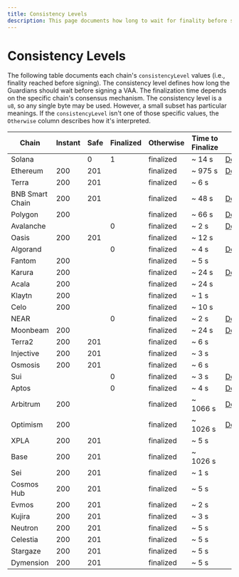 ```yaml
---
title: Consistency Levels
description: This page documents how long to wait for finality before signing, based on each chain’s consistency (finality) level and consensus mechanism.
---
```


# Consistency Levels

The following table documents each chain's `consistencyLevel` values (i.e., finality reached before signing). The consistency level defines how long the Guardians should wait before signing a VAA. The finalization time depends on the specific chain's consensus mechanism. The consistency level is a `u8`, so any single byte may be used. However, a small subset has particular meanings. If the `consistencyLevel` isn't one of those specific values, the `Otherwise` column describes how it's interpreted.

| Chain           | Instant | Safe | Finalized | Otherwise | Time to Finalize | Details                                                                                                            |
|-----------------|---------|------|-----------|-----------|------------------|--------------------------------------------------------------------------------------------------------------------|
| Solana          |         | 0    | 1         | finalized | ~ 14&nbsp;s      | [Details](https://docs.solana.com/cluster/commitments){target=_blank}                                              |
| Ethereum        | 200     | 201  |           | finalized | ~ 975&nbsp;s     | [Details](https://www.alchemy.com/overviews/ethereum-commitment-levels){target=_blank}                             |
| Terra           | 200     | 201  |           | finalized | ~ 6&nbsp;s       |                                                                                                                    |
| BNB Smart Chain | 200     | 201  |           | finalized | ~ 48&nbsp;s      | [Details](https://docs.bnbchain.org/docs/learn/consensus){target=_blank}                                           |
| Polygon         | 200     |      |           | finalized | ~ 66&nbsp;s      | [Details](https://docs.polygon.technology/pos/architecture/heimdall/checkpoints/){target=_blank}                   |
| Avalanche       |         |      | 0         | finalized | ~ 2&nbsp;s       | [Details](https://docs.avax.network/build/dapp/advanced/integrate-exchange#determining-finality){target=_blank}    |
| Oasis           | 200     | 201  |           | finalized | ~ 12&nbsp;s      |                                                                                                                    |
| Algorand        |         |      | 0         | finalized | ~ 4&nbsp;s       | [Details](https://developer.algorand.org/docs/get-started/basics/why_algorand/#finality){target=_blank}            |
| Fantom          | 200     |      |           | finalized | ~&nbsp;5 s       |                                                                                                                    |
| Karura          | 200     |      |           | finalized | ~ 24&nbsp;s      | [Details](https://wiki.polkadot.network/docs/learn-consensus){target=_blank}                                       |
| Acala           | 200     |      |           | finalized | ~ 24&nbsp;s      |                                                                                                                    |
| Klaytn          | 200     |      |           | finalized | ~ 1&nbsp;s       |                                                                                                                    |
| Celo            | 200     |      |           | finalized | ~ 10&nbsp;s      |                                                                                                                    |
| NEAR            |         |      | 0         | finalized | ~ 2&nbsp;s       | [Details](https://nomicon.io/ChainSpec/Consensus){target=_blank}                                                   |
| Moonbeam        | 200     |      |           | finalized | ~ 24&nbsp;s      | [Details](https://docs.moonbeam.network/builders/build/moonbeam-custom-api/#finality-rpc-endpoints){target=_blank} |
| Terra2          | 200     | 201  |           | finalized | ~ 6&nbsp;s       |                                                                                                                    |
| Injective       | 200     | 201  |           | finalized | ~ 3&nbsp;s       |                                                                                                                    |
| Osmosis         | 200     | 201  |           | finalized | ~ 6&nbsp;s       |                                                                                                                    |
| Sui             |         |      | 0         | finalized | ~ 3&nbsp;s       | [Details](https://docs.sui.io/concepts/sui-architecture/consensus){target=_blank}                                  |
| Aptos           |         |      | 0         | finalized | ~ 4&nbsp;s       | [Details](https://aptos.dev/reference/glossary/#byzantine-fault-tolerance-bft){target=_blank}                      |
| Arbitrum        | 200     |      |           | finalized | ~ 1066&nbsp;s    | [Details](https://developer.arbitrum.io/tx-lifecycle){target=_blank}                                               |
| Optimism        | 200     |      |           | finalized | ~ 1026&nbsp;s    | [Details](https://community.optimism.io/docs/developers/bridge/comm-strategies/){target=_blank}                    |
| XPLA            | 200     | 201  |           | finalized | ~ 5&nbsp;s       |                                                                                                                    |
| Base            | 200     | 201  |           | finalized | ~ 1026&nbsp;s    |                                                                                                                    |
| Sei             | 200     | 201  |           | finalized | ~ 1&nbsp;s       |                                                                                                                    |
| Cosmos Hub      | 200     | 201  |           | finalized | ~ 5&nbsp;s       |                                                                                                                    |
| Evmos           | 200     | 201  |           | finalized | ~ 2&nbsp;s       |                                                                                                                    |
| Kujira          | 200     | 201  |           | finalized | ~ 3&nbsp;s       |                                                                                                                    |
| Neutron         | 200     | 201  |           | finalized | ~ 5&nbsp;s       |                                                                                                                    |
| Celestia        | 200     | 201  |           | finalized | ~ 5&nbsp;s       |                                                                                                                    |
| Stargaze        | 200     | 201  |           | finalized | ~ 5&nbsp;s       |                                                                                                                    |
| Dymension       | 200     | 201  |           | finalized | ~ 5&nbsp;s       |                                                                                                                    |